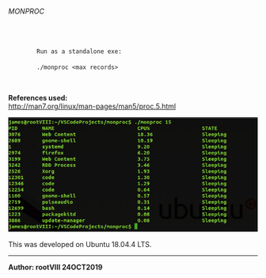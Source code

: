 ###### MONPROC

<pre>
    <code>

        Run as a standalone exe:

        ./monproc &lt;max records&gt;

    </code>
</pre>


<b>References used:</b><br>
http://man7.org/linux/man-pages/man5/proc.5.html


<img src="https://github.com/rootVIII/monproc/blob/master/terminal_screenshot.png" alt="stdout">

This was developed on Ubuntu 18.04.4 LTS.
<hr>
<b>Author: rootVIII 24OCT2019</b><br><br>

